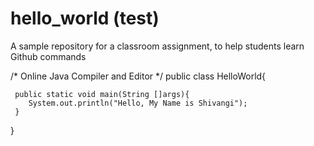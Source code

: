 # hello_world (test)

A sample repository for a classroom assignment, to help students learn Github commands

/* Online Java Compiler and Editor */
public class HelloWorld{

     public static void main(String []args){
        System.out.println("Hello, My Name is Shivangi");
     }
}
